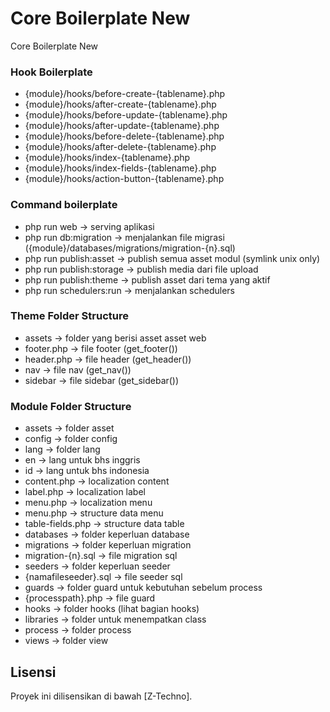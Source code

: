 # Core Boilerplate New

Core Boilerplate New

### Hook Boilerplate
- {module}/hooks/before-create-{tablename}.php
- {module}/hooks/after-create-{tablename}.php
- {module}/hooks/before-update-{tablename}.php
- {module}/hooks/after-update-{tablename}.php
- {module}/hooks/before-delete-{tablename}.php
- {module}/hooks/after-delete-{tablename}.php
- {module}/hooks/index-{tablename}.php
- {module}/hooks/index-fields-{tablename}.php
- {module}/hooks/action-button-{tablename}.php

### Command boilerplate
- php run web -> serving aplikasi
- php run db:migration -> menjalankan file migrasi ({module}/databases/migrations/migration-{n}.sql)
- php run publish:asset -> publish semua asset modul (symlink unix only)
- php run publish:storage -> publish media dari file upload
- php run publish:theme -> publish asset dari tema yang aktif
- php run schedulers:run -> menjalankan schedulers

### Theme Folder Structure
- assets -> folder yang berisi asset asset web
- footer.php -> file footer (get_footer())
- header.php -> file header (get_header())
- nav -> file nav (get_nav())
- sidebar -> file sidebar (get_sidebar())

### Module Folder Structure
- assets -> folder asset
- config -> folder config
- lang -> folder lang
- en -> lang untuk bhs inggris
- id -> lang untuk bhs indonesia
- content.php -> localization content
- label.php -> localization label
- menu.php -> localization menu
- menu.php -> structure data menu
- table-fields.php -> structure data table
- databases -> folder keperluan database
- migrations -> folder keperluan migration
- migration-{n}.sql -> file migration sql
- seeders -> folder keperluan seeder
- {namafileseeder}.sql -> file seeder sql
- guards -> folder guard untuk kebutuhan sebelum process
- {processpath}.php -> file guard
- hooks -> folder hooks (lihat bagian hooks)
- libraries -> folder untuk menempatkan class
- process -> folder process
- views -> folder view

## Lisensi

Proyek ini dilisensikan di bawah [Z-Techno].
